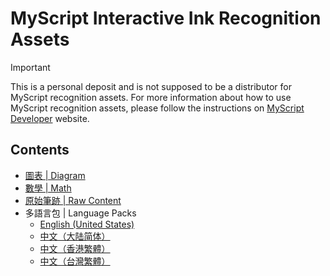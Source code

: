 MyScript Interactive Ink Recognition Assets
===========================================

> [!IMPORTANT]
> This is a personal deposit and is not supposed to be a distributor for MyScript recognition assets.
> For more information about how to use MyScript recognition assets, please follow the instructions on [MyScript Developer](https://developer.myscript.com/support/recognition-assets) website.

Contents
--------

- [圖表 | Diagram](https://gitreleases.dev/gh/jingkecn/myscript-iink-recognition-assets/latest/myscript-iink-recognition-diagram.zip)
- [數學 | Math](https://gitreleases.dev/gh/jingkecn/myscript-iink-recognition-assets/latest/myscript-iink-recognition-math.zip)
- [原始筆跡 | Raw Content](https://gitreleases.dev/gh/jingkecn/myscript-iink-recognition-assets/latest/myscript-iink-recognition-raw-content.zip)
- 多語言包 | Language Packs
  - [English (United States)](https://gitreleases.dev/gh/jingkecn/myscript-iink-recognition-assets/latest/myscript-iink-recognition-text-en_US.zip)
  - [中文（大陆简体）](https://gitreleases.dev/gh/jingkecn/myscript-iink-recognition-assets/latest/myscript-iink-recognition-text-zh_CN.zip)
  - [中文（香港繁體）](https://gitreleases.dev/gh/jingkecn/myscript-iink-recognition-assets/latest/myscript-iink-recognition-text-zh_HK.zip)
  - [中文（台灣繁體）](https://gitreleases.dev/gh/jingkecn/myscript-iink-recognition-assets/latest/myscript-iink-recognition-text-zh_TW.zip)
